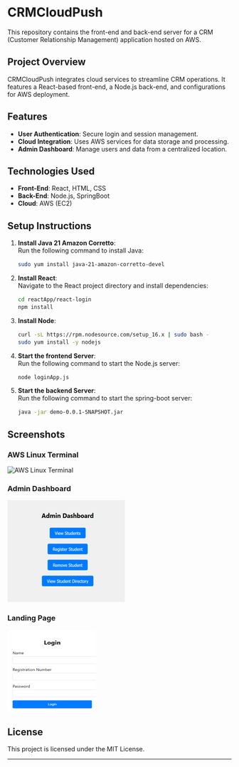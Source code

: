 # CRMCloudPush

This repository contains the front-end and back-end server for a CRM (Customer Relationship Management) application hosted on AWS.

## Project Overview
CRMCloudPush integrates cloud services to streamline CRM operations. It features a React-based front-end, a Node.js back-end, and configurations for AWS deployment.

## Features
- **User Authentication**: Secure login and session management.
- **Cloud Integration**: Uses AWS services for data storage and processing.
- **Admin Dashboard**: Manage users and data from a centralized location.

## Technologies Used
- **Front-End**: React, HTML, CSS
- **Back-End**: Node.js, SpringBoot
- **Cloud**: AWS (EC2)

## Setup Instructions

1. **Install Java 21 Amazon Corretto**:  
   Run the following command to install Java:
   ```bash
   sudo yum install java-21-amazon-corretto-devel
   ```
   
2. **Install React**:  
   Navigate to the React project directory and install dependencies:
   ```bash
   cd reactApp/react-login
   npm install
   ```
   
3. **Install Node**:
   ```bash
   curl -sL https://rpm.nodesource.com/setup_16.x | sudo bash -
   sudo yum install -y nodejs
   ```

4. **Start the frontend Server**:  
   Run the following command to start the Node.js server:
   ```bash
   node loginApp.js
   ```
   
5. **Start the backend Server**:  
   Run the following command to start the spring-boot server:
   ```bash
   java -jar demo-0.0.1-SNAPSHOT.jar
   ```
## Screenshots

### AWS Linux Terminal
![AWS Linux Terminal](https://github.com/madddx/CRMCloudPush/blob/bc0a0eb99a92ccab2dc9bada30bd97ba2239453c/AWS%20Linus%20Terminal.png)

### Admin Dashboard
![Admin Dashboard](Admin%20Dashboard.png)

### Landing Page
![Landing Page](Landing%20Page.png)

## License
This project is licensed under the MIT License.

---
